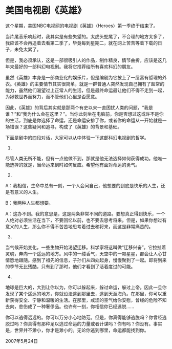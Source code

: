 # 美国电视剧《英雄》

这个星期，美国NBC电视网的电视剧《英雄》（Heroes）第一季终于结束了。

当片尾音乐响起时，我其实是有些失望的。太虎头蛇尾了，不合理的地方太多了，我应该不会再追着去看第二季了，毕竟每到星期二，就在网上苦苦等着下载的日子，未免太累了。

但是，我必须承认，这是一部很吸引人的作品，制作精良，情节曲折，应该是这几年来最好的一部科幻电视剧。我将它推荐给所有喜欢科幻的朋友。

虽然《英雄》本身是一部商业化的娱乐片，但是编剧为它披上了一层富有哲理的外衣。《英雄》的主要情节其实很简单，就是一群普通人突然发现自己拥有了超常的能力，虽然他们渴望过上正常人的生活，但是最终命运最让他们不得不走到一起，为拯救世界而努力，而不管他们心里是否愿意。

因此，《英雄》的背后其实就是那两个有史以来一直困扰人类的问题，“我是谁？”和“我为什么会在这里？”。当你此刻坐在电脑前，你是否想过这或许不是你的生活，到底是你选择了命运，还是命运安排了你，或者你的命运从一开始就是一场错误？这些疑问和追寻，构成了《英雄》的背景和基础。

下面是剧中的四段对话，大家可以从中体验一下这部科幻电视剧的哲学。

1.

尽管人类无所不能，但有一点他做不到，那就是他无法选择如何获得成功。他唯一能选择的就是，当命运来到时如何反应。希望他有面对命运的勇气。

2.

A：我相信，生命中总有一刻，一个人会问自己，他想要的到底是快乐的人生，还是有意义的人生。

B：我两种人生都想要。

A：这办不到。我的意思是，这是两条非常不同的道路。要想真正得到快乐，一个人绝对必须生活在当下，不要回忆以前，也不要去思考将来。但是，如果你想过有意义的人生，那么你不得不苦苦地思考着过去和将来，而这是非常痛苦的。

3.

当气候开始变化，一些生物开始渴望迁移。科学家将这叫做“迁移兴奋”。它拉扯着灵魂，奔向一个遥远的地方。风中的一缕香气，天空中的一颗星星，都会让人心甘情愿地跟随。感到了祖先的信息，子孙们从四处起身，慢慢聚到了一起。即将到来的季节无比残酷，只有到了那时，他们才看到了活着度过的可能。

4.

地球是巨大的，大到让你以为，你可以躲起来，躲过命运，躲过上帝。因此一旦你发现了某个遥远的地方，你就设法逃到那里去，逃到天涯海角。在那里，你可以重新获得安全、宁静和温暖的生活。在那里，咸涩的空气给你安慰，曾经的危险不知去向，悲伤成了一种奢侈品。也许有一刻，你相信你已经逃脱......

你可以逃得远远的。你可以万分小心地防范。但是，你真得能够逃脱吗？你曾经逃脱过吗？你真得有那种足以逃过命运的力量或者计谋吗？你有吗？你没有。事实是，世界并不渺小，你才是渺小的。无论你逃到哪里，命运都能找到你。

2007年5月24日
